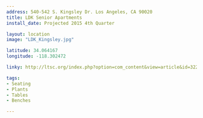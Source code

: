 ```yaml
---
address: 540-542 S. Kingsley Dr. Los Angeles, CA 90020
title: LDK Senior Apartments
install_date: Projected 2015 4th Quarter

layout: location
image: "LDK_Kingsley.jpg"

latitude: 34.064167
longitude: -118.302472

linky: http://ltsc.org/index.php?option=com_content&view=article&id=322

tags:	
- Seating
- Plants
- Tables
- Benches

---
```

